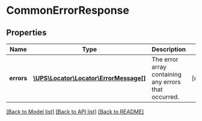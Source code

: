 # CommonErrorResponse

## Properties
Name | Type | Description | Notes
------------ | ------------- | ------------- | -------------
**errors** | [**\UPS\Locator\Locator\ErrorMessage[]**](ErrorMessage.md) | The error array containing any errors that occurred. | [optional] 

[[Back to Model list]](../../README.md#documentation-for-models) [[Back to API list]](../../README.md#documentation-for-api-endpoints) [[Back to README]](../../README.md)

